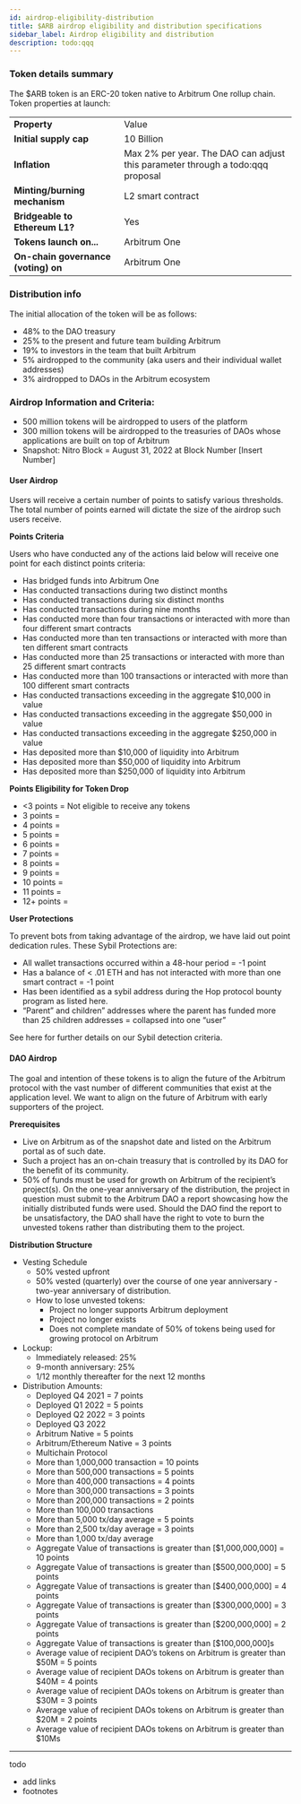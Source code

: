 ```yaml
---
id: airdrop-eligibility-distribution
title: $ARB airdrop eligibility and distribution specifications
sidebar_label: Airdrop eligibility and distribution
description: todo:qqq
---
```




### Token details summary

The $ARB token is an ERC-20 token native to Arbitrum One rollup chain. Token properties at launch:

<table class='small-table'>
    <tr>
        <td><strong>Property</strong></td>
        <td>Value</td>
    </tr>
    <tr>
        <td><strong>Initial supply cap</strong></td>
        <td>10 Billion</td>
    </tr>
    <tr>
        <td><strong>Inflation</strong></td>
        <td>Max 2% per year. The DAO can adjust this parameter through a todo:qqq proposal</td>
    </tr>
    <tr>
        <td><strong>Minting/burning mechanism</strong></td>
        <td>L2 smart contract</td>
    </tr>
    <tr>
        <td><strong>Bridgeable to Ethereum L1?</strong></td>
        <td>Yes</td>
    </tr>
    <tr>
        <td><strong>Tokens launch on...</strong></td>
        <td>Arbitrum One</td>
    </tr>
    <tr>
        <td><strong>On-chain governance (voting) on</strong></td>
        <td>Arbitrum One</td>
    </tr>
</table>


### Distribution info

The initial allocation of the token will be as follows:

 - 48% to the DAO treasury
 - 25% to the present and future team building Arbitrum
 - 19% to investors in the team that built Arbitrum
 - 5% airdropped to the community (aka users and their individual wallet addresses)
 - 3% airdropped to DAOs in the Arbitrum ecosystem

### Airdrop Information and Criteria:

 - 500 million tokens will be airdropped to users of the platform 
 - 300 million tokens will be airdropped to the treasuries of DAOs whose applications are built on top of Arbitrum
 - Snapshot: Nitro Block = August 31, 2022 at Block Number [Insert Number]

#### User Airdrop

Users will receive a certain number of points to satisfy various thresholds. The total number of points earned will dictate the size of the airdrop such users receive. 

**Points Criteria**

Users who have conducted any of the actions laid below will receive one point for each distinct points criteria:

 - Has bridged funds into Arbitrum One
 - Has conducted transactions during two distinct months
 - Has conducted transactions during six distinct months
 - Has conducted transactions during nine months
 - Has conducted more than four transactions or interacted with more than four different smart contracts
 - Has conducted more than ten transactions or interacted with more than ten different smart contracts
 - Has conducted more than 25 transactions or interacted with more than 25 different smart contracts
 - Has conducted more than 100 transactions or interacted with more than 100 different smart contracts
 - Has conducted transactions exceeding in the aggregate $10,000 in value
 - Has conducted transactions exceeding in the aggregate $50,000 in value
 - Has conducted transactions exceeding in the aggregate $250,000 in value
 - Has deposited more than $10,000 of liquidity into Arbitrum 
 - Has deposited more than $50,000 of liquidity into Arbitrum
 - Has deposited more than $250,000 of liquidity into Arbitrum

**Points Eligibility for Token Drop**

 - <3 points = Not eligible to receive any tokens
 - 3 points = 
 - 4 points =
 - 5 points =
 - 6 points = 
 - 7 points = 
 - 8 points =
 - 9 points = 
 - 10 points =
 - 11 points = 
 - 12+ points = 

**User Protections**

To prevent bots from taking advantage of the airdrop, we have laid out point dedication rules. These Sybil Protections are:

 - All wallet transactions occurred within a 48-hour period = -1 point
 - Has a balance of < .01 ETH and has not interacted with more than one smart contract = -1 point 
 - Has been identified as a sybil address during the Hop protocol bounty program as listed here. 
 - “Parent” and children” addresses where the parent has funded more than 25 children addresses = collapsed into one “user” 

See here for further details on our Sybil detection criteria. 

#### DAO Airdrop 

The goal and intention of these tokens is to align the future of the Arbitrum protocol with the vast number of different communities that exist at the application level. We want to align on the future of Arbitrum with early supporters of the project. 

**Prerequisites**

 - Live on Arbitrum as of the snapshot date and listed on the Arbitrum portal as of such date.
 - Such a project has an on-chain treasury that is controlled by its DAO for the benefit of its community. 
 - 50% of funds must be used for growth on Arbitrum of the recipient’s project(s). On the one-year anniversary of the distribution, the project in question must submit to the Arbitrum DAO a report showcasing how the initially distributed funds were used. Should the DAO find the report to be unsatisfactory, the DAO shall have the right to vote to burn the unvested tokens rather than distributing them to the project. 

**Distribution Structure**

 - Vesting Schedule
   - 50% vested upfront 
   - 50% vested (quarterly) over the course of one year anniversary - two-year anniversary of distribution.
   - How to lose unvested tokens: 
     - Project no longer supports Arbitrum deployment
     - Project no longer exists 
     - Does not complete mandate of 50% of tokens being used for growing protocol on Arbitrum
 - Lockup: 
   - Immediately released: 25%
   - 9-month anniversary: 25%
   - 1/12 monthly thereafter for the next 12 months
 - Distribution Amounts:
   - Deployed Q4 2021 = 7 points
   - Deployed Q1 2022 = 5 points
   - Deployed Q2 2022 = 3 points
   - Deployed Q3 2022
   - Arbitrum Native = 5 points
   - Arbitrum/Ethereum Native = 3 points
   - Multichain Protocol 
   - More than 1,000,000 transaction = 10 points
   - More than 500,000 transactions = 5 points
   - More than 400,000 transactions = 4 points
   - More than 300,000 transactions = 3 points
   - More than 200,000 transactions = 2 points
   - More than 100,000 transactions
   - More than 5,000 tx/day average = 5 points
   - More than 2,500 tx/day average = 3 points
   - More than 1,000 tx/day average
   - Aggregate Value of transactions is greater than [$1,000,000,000] = 10 points
   - Aggregate Value of transactions is greater than [$500,000,000] = 5 points
   - Aggregate Value of transactions is greater than [$400,000,000] = 4 points
   - Aggregate Value of transactions is greater than [$300,000,000] = 3 points
   - Aggregate Value of transactions is greater than [$200,000,000] = 2 points
   - Aggregate Value of transactions is greater than [$100,000,000]s
   - Average value of recipient DAO’s tokens on Arbitrum is greater than $50M = 5 points
   - Average value of recipient DAOs tokens on Arbitrum is greater than $40M = 4 points
   - Average value of recipient DAOs tokens on Arbitrum is greater than $30M = 3 points
   - Average value of recipient DAOs tokens on Arbitrum is greater than $20M = 2 points
   - Average value of recipient DAOs tokens on Arbitrum is greater than $10Ms


-------

todo

 - add links
 - footnotes
